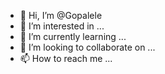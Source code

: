 - 👋 Hi, I’m @Gopalele
- 👀 I’m interested in ...
- 🌱 I’m currently learning ...
- 💞️ I’m looking to collaborate on ...
- 📫 How to reach me ...

<!---
Gopalele/Gopalele is a ✨ special ✨ repository because its `README.md` (this file) appears on your GitHub profile.
You can click the Preview link to take a look at your changes.
--->

